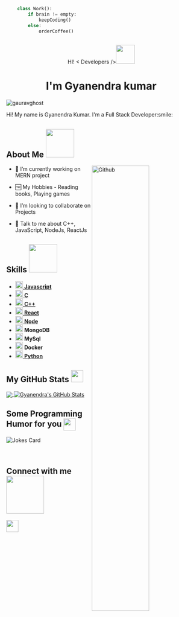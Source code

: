 ```python
    class Work():
        if brain != empty:
            keepCoding()
        else:
            orderCoffee()
        
```
<div>
<p align="center"> HI! < Developers /><img src = "https://raw.githubusercontent.com/MartinHeinz/MartinHeinz/master/wave.gif" width="50"></p>
<h1 align='center'>I'm Gyanendra kumar</h1>
</div>

<p align="left"> <img src="https://komarev.com/ghpvc/?username=gauravghost&label=Visitors&color=0e75b6&style=flat" alt="gauravghost" /> </p>

<div size='20px'> Hi! My name is Gyanendra Kumar. I'm a Full Stack Developer:smile: 
</div>

<h2> About Me <img src = "https://media0.giphy.com/media/KDDpcKigbfFpnejZs6/giphy.gif?cid=ecf05e47oy6f4zjs8g1qoiystc56cu7r9tb8a1fe76e05oty&rid=giphy.gif" width = "75"></h2>

<img width="55%" align="right" alt="Github" src="https://raw.githubusercontent.com/onimur/.github/master/.resources/git-header.svg" />


- 🔭 I’m currently working on MERN project
  
- 🆓 My Hobbies - Reading books, Playing games

- 👯 I’m looking to collaborate on Projects 

- 💬 Talk to me about C++, JavaScript, NodeJs, ReactJs
 

<h2> Skills <img src = "https://media2.giphy.com/media/QssGEmpkyEOhBCb7e1/giphy.gif?cid=ecf05e47a0n3gi1bfqntqmob8g9aid1oyj2wr3ds3mg700bl&rid=giphy.gif" width="75"></h2>

- <a style="margin-right: 20px" href= 'https://github.com/Gauravghost?tab=repositories&q=&type=&language=javascript&sort=' > <img width ='20px' src ='https://raw.githubusercontent.com/rahulbanerjee26/githubAboutMeGenerator/main/icons/javascript.svg'> **Javascript**</a>
- <a style="margin-right: 20px" href= 'https://github.com/Gauravghost?tab=repositories&q=&type=&language=c&sort=' > <img width ='20px' src ='https://raw.githubusercontent.com/rahulbanerjee26/githubAboutMeGenerator/main/icons/c.svg'> **C** </a>
- <a style="margin-right: 20px" href= 'https://github.com/Gauravghost?tab=repositories&q=&type=&language=cpp&sort=' > <img width ='20px' src ='https://raw.githubusercontent.com/rahulbanerjee26/githubAboutMeGenerator/main/icons/cpp.svg'> **C++**</a>
- <a style="margin-right: 20px" href= 'https://github.com/Gauravghost?tab=repositories&q=&type=&language=reactjs&sort=' > <img width ='20px' src ='https://raw.githubusercontent.com/rahulbanerjee26/githubAboutMeGenerator/main/icons/reactjs.svg'> **React**</a>
- <a style="margin-right: 20px" href= 'https://github.com/Gauravghost?tab=repositories&q=&type=&language=javascript&sort=' > <img width ='20px' src ='https://raw.githubusercontent.com/rahulbanerjee26/githubAboutMeGenerator/main/icons/nodejs.svg'> **Node**</a>
- <a style="margin-right: 20px"> <img width ='20px' src ='https://raw.githubusercontent.com/rahulbanerjee26/githubAboutMeGenerator/main/icons/mongodb.svg'> **MongoDB**</a>
- <a style="margin-right: 20px" > <img width ='20px' src ='https://raw.githubusercontent.com/rahulbanerjee26/githubAboutMeGenerator/main/icons/mysql.svg'> **MySql**</a>
- <a style="margin-right: 20px"> <img width ='20px' src         ='https://raw.githubusercontent.com/rahulbanerjee26/githubAboutMeGenerator/main/icons/docker.svg'> **Docker**</a>
- <a href= 'https://github.com/Gauravghost?tab=repositories&q=&type=&language=python&sort=' ><img width ='20px' src
='https://raw.githubusercontent.com/rahulbanerjee26/githubAboutMeGenerator/main/icons/python.svg'> **Python**</a>


<h2> My GitHub Stats <img src='https://media1.giphy.com/media/du3J3cXyzhj75IOgvA/giphy.gif?cid=ecf05e47x2g034i9pzwtzzsd3xgg2w9nr94t4tflbbgo3008&rid=giphy.gif' width='32'> </h2>

<a href="https://github.com/gauravghost">
  <img align="center" src="https://github-readme-stats.vercel.app/api/top-langs/?username=gauravghost&theme=radical&hide=html&langs_count=4" />
</a>
<a href="https://github.com/gauravghost">
  <img align="center" src="https://github-readme-stats.vercel.app/api?username=gauravghost&show_icons=true&line_height=27&count_private=true&theme=radical" alt="Gyanendra's GitHub Stats" />
</a>


<h2> Some Programming Humor for you <img align ='center' src='https://media2.giphy.com/media/UQDSBzfyiBKvgFcSTw/giphy.gif?cid=ecf05e47p3cd513axbek3f56ti3jzizq8hincw20jauyyfyw&rid=giphy.gif' width = '32'></h2>

![Jokes Card](https://readme-jokes.vercel.app/api?theme=tokyonight)


<br>
<h2> Connect with me <img src='https://raw.githubusercontent.com/ShahriarShafin/ShahriarShafin/main/Assets/handshake.gif' width="100"> </h2>
<a href = 'https://www.linkedin.com/in/gyanendrak874'> <img width = '32px' align= 'center' src="https://raw.githubusercontent.com/rahulbanerjee26/githubAboutMeGenerator/main/icons/linked-in-alt.svg"/></a> 
